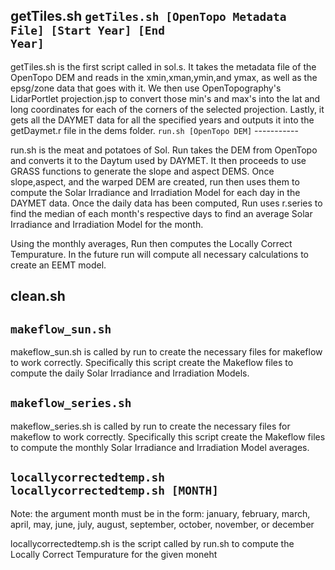 getTiles.sh 
<code>getTiles.sh [OpenTopo Metadata File] [Start Year] [End Year]</code>
----------
<p> getTiles.sh is the first script called in sol.s.  It takes the metadata file of the OpenTopo DEM and reads in the xmin,xman,ymin,and ymax, as well as the epsg/zone data that goes with it.  We then use OpenTopography's LidarPortlet projection.jsp to convert those min's and max's into the lat and long coordinates for each of the corners of the selected projection. Lastly, it gets all the DAYMET data for all the specified years and outputs it into the getDaymet.r file in the dems folder.
<code>run.sh [OpenTopo DEM]</code>
-----------

<p>run.sh is the meat and potatoes of Sol. Run takes the DEM from OpenTopo and converts it to the Daytum used by DAYMET. It then proceeds to use GRASS functions to generate the slope and aspect DEMS. Once slope,aspect, and the warped DEM are created, run then uses them to compute the Solar Irradiance and Irradiation Model for each day in the DAYMET data. Once the daily data has been computed, Run uses r.series to find the median of each month's respective days to find an average Solar Irradiance and Irradiation Model for the month.</p>

<p>Using the monthly averages, Run then computes the Locally Correct Tempurature. In the future run will compute all necessary calculations to create an EEMT model.</p>

clean.sh
----------

<code>makeflow_sun.sh</code>
---------------
makeflow_sun.sh is called by run to create the necessary files for makeflow to work correctly. Specifically this script create the Makeflow files to compute the daily Solar Irradiance and Irradiation Models.

<code>makeflow_series.sh</code>
------------------
makeflow_series.sh is called by run to create the necessary files for makeflow to work correctly. Specifically this script create the Makeflow files to compute the monthly Solar Irradiance and Irradiation Model averages.

<code>locallycorrectedtemp.sh locallycorrectedtemp.sh [MONTH]</code>
-----------------------

Note: the argument month must be in the form: january, february, march, april, may, june, july, august, september, october, november, or december

locallycorrectedtemp.sh is the script called by run.sh to compute the Locally Correct Tempurature for the given moneht
